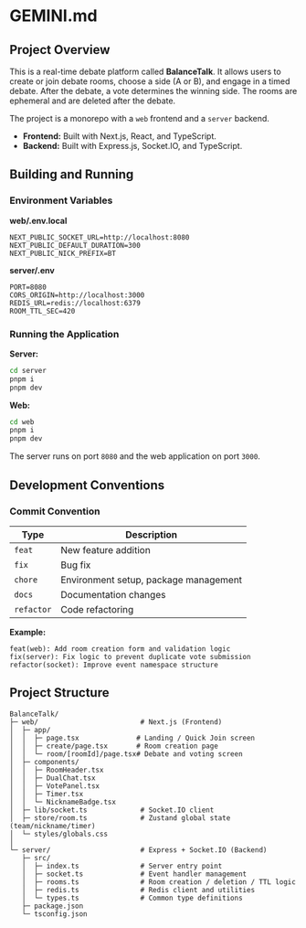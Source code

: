 # GEMINI.md

## Project Overview

This is a real-time debate platform called **BalanceTalk**. It allows users to create or join debate rooms, choose a side (A or B), and engage in a timed debate. After the debate, a vote determines the winning side. The rooms are ephemeral and are deleted after the debate.

The project is a monorepo with a `web` frontend and a `server` backend.

*   **Frontend:** Built with Next.js, React, and TypeScript.
*   **Backend:** Built with Express.js, Socket.IO, and TypeScript.

## Building and Running

### Environment Variables

**web/.env.local**

```
NEXT_PUBLIC_SOCKET_URL=http://localhost:8080
NEXT_PUBLIC_DEFAULT_DURATION=300
NEXT_PUBLIC_NICK_PREFIX=BT
```

**server/.env**

```
PORT=8080
CORS_ORIGIN=http://localhost:3000
REDIS_URL=redis://localhost:6379
ROOM_TTL_SEC=420
```

### Running the Application

**Server:**

```bash
cd server
pnpm i
pnpm dev
```

**Web:**

```bash
cd web
pnpm i
pnpm dev
```

The server runs on port `8080` and the web application on port `3000`.

## Development Conventions

### Commit Convention

| Type         | Description            |
| ---------- | ------------- |
| `feat`     | New feature addition     |
| `fix`      | Bug fix         |
| `chore`    | Environment setup, package management |
| `docs`     | Documentation changes         |
| `refactor` | Code refactoring      |

**Example:**

```
feat(web): Add room creation form and validation logic
fix(server): Fix logic to prevent duplicate vote submission
refactor(socket): Improve event namespace structure
```

## Project Structure

```
BalanceTalk/
├─ web/                         # Next.js (Frontend)
│  ├─ app/
│  │  ├─ page.tsx              # Landing / Quick Join screen
│  │  ├─ create/page.tsx       # Room creation page
│  │  └─ room/[roomId]/page.tsx# Debate and voting screen
│  ├─ components/
│  │  ├─ RoomHeader.tsx
│  │  ├─ DualChat.tsx
│  │  ├─ VotePanel.tsx
│  │  ├─ Timer.tsx
│  │  └─ NicknameBadge.tsx
│  ├─ lib/socket.ts             # Socket.IO client
│  ├─ store/room.ts             # Zustand global state (team/nickname/timer)
│  └─ styles/globals.css
│
└─ server/                      # Express + Socket.IO (Backend)
   ├─ src/
   │  ├─ index.ts               # Server entry point
   │  ├─ socket.ts              # Event handler management
   │  ├─ rooms.ts               # Room creation / deletion / TTL logic
   │  ├─ redis.ts               # Redis client and utilities
   │  └─ types.ts               # Common type definitions
   ├─ package.json
   └─ tsconfig.json
```

